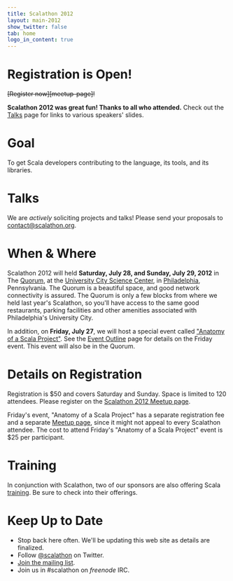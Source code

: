 ```yaml
---
title: Scalathon 2012
layout: main-2012
show_twitter: false
tab: home
logo_in_content: true
---
```


# Registration is Open!

<div markdown="1" style="text-decoration: line-through">
[Register now][meetup-page]!
</div>

**Scalathon 2012 was great fun! Thanks to all who attended.** Check out the
[Talks](talks.html) page for links to various speakers' slides.

# Goal

To get Scala developers contributing to the language, its tools, and its
libraries.

# Talks

We are _actively_ soliciting projects and talks! Please send your proposals
to [contact@scalathon.org](mailto:contact@scalathon.org).


# When & Where

Scalathon 2012 will held **Saturday, July 28, and Sunday, July 29, 2012** in
The [Quorum][], at the [University City Science Center][], in [Philadelphia][],
Pennsylvania. The Quorum is a beautiful space, and good network connectivity is
assured. The Quorum is only a few blocks from where we held last year's
Scalathon, so you'll have access to the same good restaurants, parking
facilities and other amenities associated with Philadelphia's University City.

In addition, on **Friday, July 27**, we will host a special event called
["Anatomy of a Scala Project"][friday-meetup]. See the 
[Event Outline](/2012/outline.html) page for details on the Friday event. This
event will also be in the Quorum.

# Details on Registration

Registration is $50 and covers Saturday and Sunday. Space is limited to 120
attendees. Please register on the [Scalathon 2012 Meetup page][meetup-page].

Friday's event, "Anatomy of a Scala Project" has a separate registration fee
and a separate [Meetup page][friday-meetup], since it might not appeal to every
Scalathon attendee. The cost to attend Friday's "Anatomy of a Scala Project"
event is $25 per participant.

# Training

In conjunction with Scalathon, two of our sponsors are also offering Scala
[training](/2012/training.html). Be sure to check into their offerings.

# Keep Up to Date

* Stop back here often. We'll be updating this web site as details are
  finalized.
* Follow [@scalathon](http://twitter.com/#!/scalathon) on Twitter.
* [Join the mailing list](http://groups.google.com/group/scalathon).
* Join us in #scalathon on *freenode* IRC.

[Philadelphia]: http://en.wikipedia.org/wiki/Philadelphia
[meetup-page]: http://www.meetup.com/scala-phase/events/62752272/
[friday-meetup]: http://www.meetup.com/scala-phase/events/62963952/
[University City Science Center]: http://www.sciencecenter.org/
[Quorum]: http://www.sciencecenter.org/programs/quorum
